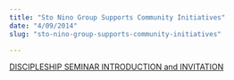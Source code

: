 ```yaml
---
title: "Sto Nino Group Supports Community Initiatives"
date: "4/09/2014"
slug: "sto-nino-group-supports-community-initiatives"

---
```


[DISCIPLESHIP SEMINAR INTRODUCTION and INVITATION](assets\DISCIPLESHIP-SEMINAR-INTRODUCTION-and-INVITATION.pdf)
